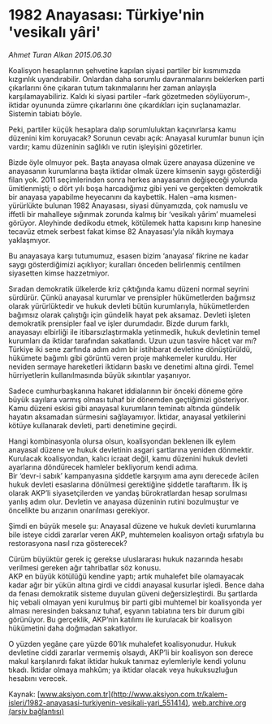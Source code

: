 # 1982 Anayasası: Türkiye'nin 'vesikalı yâri'

*Ahmet Turan Alkan 2015.06.30*

<div class="pNewsDetailMainContent" itemprop="articleBody">
 <p>
  Koalisyon hesaplarının şehvetine kapılan siyasi partiler bir kısmımızda kızgınlık uyandırabilir. Onlardan daha sorumlu davranmalarını beklerken parti çıkarlarını öne çıkaran tutum takınmalarını her zaman anlayışla karşılamayabiliriz. Kaldı ki siyasi partiler –fark gözetmeden söylüyorum-, iktidar oyununda zümre çıkarlarını öne çıkardıkları için suçlanamazlar. Sistemin tabiatı böyle.
 </p>
 <p>
  Peki, partiler küçük hesaplara dalıp sorumluluktan kaçınırlarsa kamu düzenini kim koruyacak? Sorunun cevabı açık: Anayasal kurumlar bunun için vardır; kamu düzeninin sağlıklı ve rutin işleyişini gözetirler.
 </p>
 <p>
  Bizde öyle olmuyor pek. Başta anayasa olmak üzere anayasa düzenine ve anayasanın kurumlarına başta iktidar olmak üzere kimsenin saygı gösterdiği filan yok. 2011 seçimlerinden sonra herkes anayasanın değişeceği yolunda ümitlenmişti; o dört yılı boşa harcadığımız gibi yeni ve gerçekten demokratik bir anayasa yapabilme heyecanını da kaybettik. Halen –ama kısmen- yürürlükte bulunan 1982 Anayasası, siyasi dünyamızda, çok namuslu ve iffetli bir mahalleye sığınmak zorunda kalmış bir ‘vesikalı yârim’ muamelesi görüyor. Aleyhinde dedikodu etmek, kötülemek hatta kapısını kırıp hanesine tecavüz etmek serbest fakat kimse 82 Anayasası’yla nikâh kıymaya yaklaşmıyor.
 </p>
 <p>
  Bu anayasaya karşı tutumumuz, esasen bizim ‘anayasa’ fikrine ne kadar saygı gösterdiğimizi açıklıyor; kuralları önceden belirlenmiş centilmen siyasetten kimse hazzetmiyor.
 </p>
 <p>
  Sıradan demokratik ülkelerde kriz çıktığında kamu düzeni normal seyrini sürdürür. Çünkü anayasal kurumlar ve prensipler hükümetlerden bağımsız olarak yürürlüktedir ve hukuk devleti bütün kurumlarıyla, hükümetlerden bağımsız olarak çalıştığı için gündelik hayat pek aksamaz. Devleti işleten demokratik prensipler faal ve işler durumdadır. Bizde durum farklı, anayasayı elbirliği ile itibarsızlaştırmakla yetinmedik, hukuk devletinin temel kurumları da iktidar tarafından sakatlandı. Uzun uzun tasvire hâcet var mı? Türkiye iki sene zarfında adım adım bir istihbarat devletine dönüştürüldü, hükümete bağımlı gibi görüntü veren proje mahkemeler kuruldu. Her neviden sermaye hareketleri iktidarın baskı ve denetimi altına girdi. Temel hürriyetlerin kullanılmasında büyük sıkıntılar yaşanıyor.
 </p>
 <p>
  Sadece cumhurbaşkanına hakaret iddialarının bir önceki döneme göre büyük sayılara varmış olması tuhaf bir dönemden geçtiğimizi gösteriyor. Kamu düzeni eskisi gibi anayasal kurumların teminatı altında gündelik hayatın aksamadan sürmesini sağlayamıyor. İktidar, anayasal yetkilerini kötüye kullanarak devleti, parti denetimine geçirdi.
 </p>
 <p>
  Hangi kombinasyonla olursa olsun, koalisyondan beklenen ilk eylem anayasal düzene ve hukuk devletinin asgari şartlarına yeniden dönmektir. Kurulacak koalisyondan, kalıcı icraat değil, kamu düzenini hukuk devleti ayarlarına döndürecek hamleler bekliyorum kendi adıma.
  <br>
   Bir ‘devr-i sabık’ kampanyasına şiddetle karşıyım ama aynı derecede âcilen hukuk devleti esaslarına dönülmesi gerektiğine şiddetle taraftarım. İlk iş olarak AKP’li siyasetçilerden ve yandaş bürokratlardan hesap sorulması yanlış adım olur. Devletin ve anayasa düzeninin rutini bozulmuştur ve öncelikte bu arızanın onarılması gerekiyor.
  </br>
 </p>
 <p>
  Şimdi en büyük mesele şu: Anayasal düzene ve hukuk devleti kurumlarına bile isteye ciddi zararlar veren AKP, muhtemelen koalisyon ortağı sıfatıyla bu restorasyona nasıl rıza gösterecek?
 </p>
 <p>
  Cürüm büyüktür gerek iç gerekse uluslararası hukuk nazarında hesabı verilmesi gereken ağır tahribatlar söz konusu.
  <br>
   AKP en büyük kötülüğü kendine yaptı; artık muhalefet bile olamayacak kadar ağır bir yükün altına girdi ve ciddi anayasal kusurlar işledi. Bence daha da fenası demokratik sisteme duyulan güveni değersizleştirdi. Bu şartlarda hiç vebali olmayan yeni kurulmuş bir parti gibi muhtemel bir koalisyonda yer alması neresinden baksanız tuhaf, eşyanın tabiatına ters bir durum gibi görünüyor. Bu gerçeklik, AKP’nin katılımı ile kurulacak bir koalisyon hükümetini daha doğmadan sakatlıyor.
  </br>
 </p>
 <p>
  O yüzden yegâne çare yüzde 60’lık muhalefet koalisyonudur. Hukuk devletine ciddi zararlar vermemiş olsaydı, AKP’li bir koalisyon son derece makul karşılanırdı fakat iktidar hukuk tanımaz eylemleriyle kendi yolunu tıkadı. İktidar olmaya mahkûm; ya iktidar olacak veya hukuksuzluğun hesabını verecek.
 </p>
</div>


Kaynak: [www.aksiyon.com.tr](http://www.aksiyon.com.tr/kalem-isleri/1982-anayasasi-turkiyenin-vesikali-yari_551414), [web.archive.org (arşiv bağlantısı)](http://web.archive.org/web/20150726103320/http://www.aksiyon.com.tr/kalem-isleri/1982-anayasasi-turkiyenin-vesikali-yari_551414)
